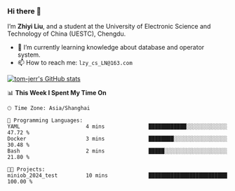 ### Hi there 👋
I’m **Zhiyi Liu**, and a student at the University of Electronic Science and Technology of China (UESTC), Chengdu.
- 🌱 I’m currently learning knowledge about database and operator system.
- 📫 How to reach me: `lzy_cs_LN@163.com`
  
[![tom-jerr's GitHub stats](https://github-readme-stats.vercel.app/api?username=tom-jerr&hide=prs,stars&show_icons=true)](https://github.com/tom-jerr/github-readme-stats)





<!--
**tom-jerr/tom-jerr** is a ✨ _special_ ✨ repository because its `README.md` (this file) appears on your GitHub profile.

Here are some ideas to get you started:

- 🔭 I’m currently working on ...

- 👯 I’m looking to collaborate on ...
- 🤔 I’m looking for help with ...
- 💬 Ask me about ...
 ...
- 😄 Pronouns: ...
- ⚡ Fun fact: ...
-->

<!--START_SECTION:waka-->
📊 **This Week I Spent My Time On** 

```text
🕑︎ Time Zone: Asia/Shanghai

💬 Programming Languages: 
YAML                     4 mins              ████████████░░░░░░░░░░░░░   47.72 % 
Docker                   3 mins              ████████░░░░░░░░░░░░░░░░░   30.48 % 
Bash                     2 mins              █████░░░░░░░░░░░░░░░░░░░░   21.80 % 

🐱‍💻 Projects: 
miniob_2024_test         10 mins             █████████████████████████   100.00 % 
```


<!--END_SECTION:waka-->

